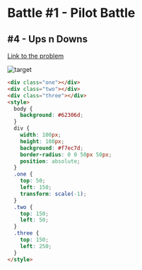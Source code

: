 # Battle #1 - Pilot Battle

## #4 - Ups n Downs

[Link to the problem](https://cssbattle.dev/play/4)

![target](https://cssbattle.dev/targets/4.png)

```html
<div class="one"></div>
<div class="two"></div>
<div class="three"></div>
<style>
  body {
    background: #62306d;
  }
  div {
    width: 100px;
    height: 100px;
    background: #f7ec7d;
    border-radius: 0 0 50px 50px;
    position: absolute;
  }
  .one {
    top: 50;
    left: 150;
    transform: scale(-1);
  }
  .two {
    top: 150;
    left: 50;
  }
  .three {
    top: 150;
    left: 250;
  }
</style>
```
